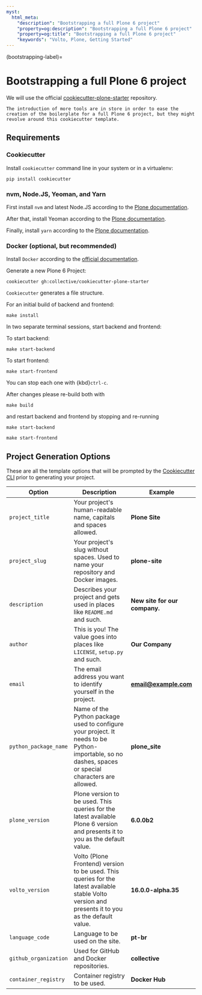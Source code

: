 ```yaml
---
myst:
  html_meta:
    "description": "Bootstrapping a full Plone 6 project"
    "property=og:description": "Bootstrapping a full Plone 6 project"
    "property=og:title": "Bootstrapping a full Plone 6 project"
    "keywords": "Volto, Plone, Getting Started"
---
```


(bootstrapping-label)=

# Bootstrapping a full Plone 6 project

We will use the official [cookiecutter-plone-starter](https://github.com/collective/cookiecutter-plone-starter) repository.

```{note}
The introduction of more tools are in store in order to ease the creation of the boilerplate for a full Plone 6 project, but they might revolve around this cookiecutter template.
```

## Requirements

### Cookiecutter

Install `cookiecutter` command line in your system or in a virtualenv:

```shell
pip install cookiecutter
```

### nvm, Node.JS, Yeoman, and Yarn

First install `nvm` and latest Node.JS according to the [Plone documentation](https://6.docs.plone.org/install/create-project.html#nvm).

After that, install Yeoman according to the [Plone documentation](https://6.docs.plone.org/install/create-project.html#yeoman-and-the-volto-boilerplate-generator).

Finally, install `yarn` according to the [Plone documentation](https://6.docs.plone.org/install/create-project.html#yarn).

### Docker (optional, but recommended)

Install `Docker` according to the [official documentation](https://docs.docker.com/get-docker/).

Generate a new Plone 6 Project:

```shell
cookiecutter gh:collective/cookiecutter-plone-starter
```

`Cookiecutter` generates a file structure.

For an initial build of backend and frontend:

```shell
make install
```

In two separate terminal sessions, start backend and frontend:

To start backend:

```shell
make start-backend
```

To start frontend:

```shell
make start-frontend
```

You can stop each one with {kbd}`ctrl-c`.

After changes please re-build both with

```shell
make build
```

and restart backend and frontend by stopping and re-running

```shell
make start-backend
```

```shell
make start-frontend
```

## Project Generation Options

These are all the template options that will be prompted by the [Cookiecutter CLI](https://github.com/cookiecutter/cookiecutter) prior to generating your project.

| Option                | Description                                                                                                                                          | Example                       |
| --------------------- | ---------------------------------------------------------------------------------------------------------------------------------------------------- | ----------------------------- |
| `project_title`       | Your project's human-readable name, capitals and spaces allowed.                                                                                     | **Plone Site**                |
| `project_slug`        | Your project's slug without spaces. Used to name your repository and Docker images.                                                                  | **plone-site**                |
| `description`         | Describes your project and gets used in places like ``README.md`` and such.                                                                          | **New site for our company.** |
| `author`              | This is you! The value goes into places like ``LICENSE``, ``setup.py`` and such.                                                                     | **Our Company**               |
| `email`               | The email address you want to identify yourself in the project.                                                                                      | **email@example.com**         |
| `python_package_name` | Name of the Python package used to configure your project. It needs to be Python-importable, so no dashes, spaces or special characters are allowed. | **plone_site**                |
| `plone_version`       | Plone version to be used. This queries for the latest available Plone 6 version and presents it to you as the default value.                         | **6.0.0b2**                   |
| `volto_version`       | Volto (Plone Frontend) version to be used. This queries for the latest available stable Volto version and presents it to you as the default value.   | **16.0.0-alpha.35**           |
| `language_code`       | Language to be used on the site.                                                                                                                     | **pt-br**                     |
| `github_organization` | Used for GitHub and Docker repositories.                                                                                                             | **collective**                |
| `container_registry`  | Container registry to be used.                                                                                                                       | **Docker Hub**                |
